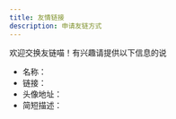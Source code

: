 ```yaml
---
title: 友情链接
description: 申请友链方式
---
```


欢迎交换友链喵！有兴趣请提供以下信息的说

- 名称：
- 链接：
- 头像地址：
- 简短描述：


